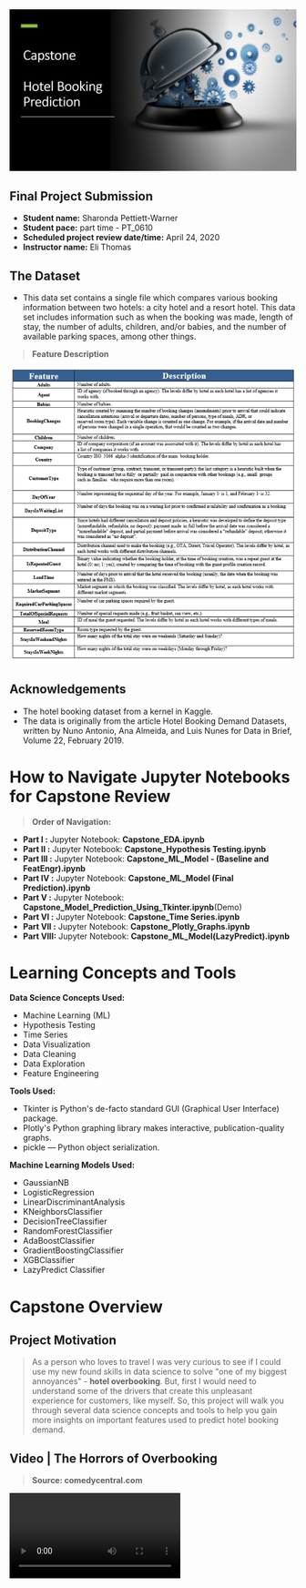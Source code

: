 
<IMG SRC="TOC_Image_Heading.png" ALT="Capstone Project">

## Final Project Submission

* __Student name:__ Sharonda Pettiett-Warner
* __Student pace:__ part time - PT_0610
* __Scheduled project review date/time:__ April 24, 2020
* __Instructor name:__ Eli Thomas

## The Dataset

- This data set contains a single file which compares various booking information between two hotels: a city hotel and a resort hotel.  This data set includes information such as when the booking was made, length of stay, the number of adults, children, and/or babies, and the number of available parking spaces, among other things.

> __Feature Description__

<IMG SRC="TOC_Image_FeatDesc.png" ALT="Feature Description">

## Acknowledgements

- The hotel booking dataset from a kernel in Kaggle.
- The data is originally from the article Hotel Booking Demand Datasets, written by Nuno Antonio, Ana Almeida, and Luis Nunes for Data in Brief, Volume 22, February 2019.


# How to Navigate Jupyter Notebooks for Capstone Review

> __Order of Navigation:__
- __Part I   :__ Jupyter Notebook: __Capstone_EDA.ipynb__
- __Part II  :__ Jupyter Notebook: __Capstone_Hypothesis Testing.ipynb__
- __Part III :__ Jupyter Notebook: __Capstone_ML_Model - (Baseline and FeatEngr).ipynb__
- __Part IV  :__ Jupyter Notebook: __Capstone_ML_Model (Final Prediction).ipynb__
- __Part V   :__ Jupyter Notebook: __Capstone_Model_Prediction_Using_Tkinter.ipynb__(Demo)
- __Part VI  :__ Jupyter Notebook: __Capstone_Time Series.ipynb__
- __Part VII :__ Jupyter Notebook: __Capstone_Plotly_Graphs.ipynb__
- __Part VIII:__ Jupyter Notebook: __Capstone_ML_Model(LazyPredict).ipynb__

# Learning Concepts and Tools

__Data Science Concepts Used:__
- Machine Learning (ML)
- Hypothesis Testing
- Time Series
- Data Visualization
- Data Cleaning
- Data Exploration
- Feature Engineering

__Tools Used:__
- Tkinter is Python's de-facto standard GUI (Graphical User Interface) package.
- Plotly's Python graphing library makes interactive, publication-quality graphs.
- pickle — Python object serialization.

__Machine Learning Models Used:__
- GaussianNB
- LogisticRegression 
- LinearDiscriminantAnalysis
- KNeighborsClassifier
- DecisionTreeClassifier
- RandomForestClassifier
- AdaBoostClassifier
- GradientBoostingClassifier
- XGBClassifier
- LazyPredict Classifier

# Capstone Overview

## Project Motivation
> As a person who loves to travel I was very curious to see if I could use my new found skills in data science to solve "one of my biggest annoyances" - __hotel overbooking__.  But, first I would need to understand some of the drivers that create this unpleasant experience for customers, like myself. So, this project will walk you through several data science concepts and tools to help you gain more insights on important features used to predict hotel booking demand.

## Video | The Horrors of Overbooking
> __Source: comedycentral.com__

<video autoplay loop controls src="./giphy.mp4" />

## Problem Statement
- Reservations for resorts and hotels in __Lisbon, Portugal__ are experiencing __37%__ cancellations.

<IMG SRC="./PPT_IMG/target_distribution_percnt.png" ALT="Target Percent">

## Business Value
> Equipped with more insightful information about __where, when, and why__ these cancellations are happening, a hotel’s revenue manager can make better informed decisions and improve overbooking strategies and cancellation policies.

__Questions to answer from the data:__

- Where do the guests come from?
- How much do guests pay for a room per night?
- Which are the most busy month?
- Bookings by market segment
- How many bookings were canceled?
- Which month have the highest number of cancelations?
- Which hotel has more cancelations?
- Any difference in lead time?
- Any difference in market segments?
- How about distribution channels?
- How about Month, Day, and Week Number?

<IMG SRC="./PPT_IMG/TOC_Image_PRT-1.png" ALT="TOC_Image_PRT">

## Hypothesis Testing

Hypothesis testing is a strong and very important statistical tool that enable us to test conventional knowledge using sample data. Most parametric testing assume normality, but thanks to the central limit theorem, it is possible to bypass this assumption with large enough samples. Moreover, a variation of the two sample t-test called __Welch’s t-test__ enables us to compare two sample means with unequal variances, which are the tests used to perform this study.

> This test was performed to answer the following question:
- __Does booking far in advance increases the probability of cancellation?__ 

__Lead time__ is a feature in the dataset that significantly contributes to canceled reservations. Booking a reservation 7 days or more in advance increases the probability for a canceled reservation. 

__Cancellation Percentage:__ 0-6 days = 2.5 % more than 30 days  85%.

## Machine Learning Modeling
To tackle the uncertainty arising from booking cancellations, we reviewed the data from booking information for a city hotel and a resort hotel which included information such as,  when the booking was made; length of stay; the number of adults children, and/or babies and the number of available parking spaces, among other things.  Then, I used machine learning algorithms to develop booking cancellation prediction models for the hotels. 

<IMG SRC="./PPT_IMG/TOC_Image_MLModels.png" ALT="TOC_Image_MLModels">

> __Best Model__ 

__Random Forest Classification__ have the “highest” scoring metrics:

- __Test Accuracy Score: 0.877677  |   Train Accuracy Score: 0.939452__
- __Accuracy Score:__ 0.8776766335158249   
- __Precision Score:__ 0.8693262411347518  
- __roc_auc_score:__ 0.8656552631067826 

> __Most Predictive Features__

From our analysis, we concluded that the most useful features for prediction were the following features (Top 15):

- lead_time                        0.116716
- deposit_type_Non Refund          0.108665
- country_PRT                      0.080293
- adr                              0.078294
- total_of_special_requests        0.069174
- arrival_date_day_of_month        0.056989
- agent                            0.051549
- arrival_date_week_number         0.048732
- stays_in_week_nights             0.037315
- previous_cancellations           0.030105
- stays_in_weekend_nights          0.025514
- arrival_date_year                0.024081
- required_car_parking_spaces      0.020868
- market_segment_Online TA         0.020407
- customer_type_Transient          0.019232

## Demonstration - Model Prediction (GUI)
To simulate a real production environment using of the models Random Forest Classifier, I built a Graphical User Interface (GUI) using Python - Tkinker to capture user input related to hotel booking key features to perform a prediction as either Booked or Canceled along with the prediction probability. Having an application, such as this, could help to enable hoteliers to decrease the number of cancellations, thus, increasing confidence in demand-management decisions. 


<IMG SRC="./PPT_IMG/TOC_Image_GUI.png" ALT="TOC_Image_GUI">

## Time Series
> Another key component, was to improvement the forecast accuracy. So, a time series model was built to help predict number of cancellations in the future.

__SARIMAX(2,2,1)x(1, 1, 0, 52)__ yields the "lowest" __AIC value of 422.779__. Therefore, we considered this to be optimal option out of all the models we have considered and the "p-values" __(P>|z|) 0.000 < .05__.

__Real vs Predicted values along with confidence interval__

<IMG SRC="./PPT_IMG/TOC_Image_TimeSeries-1.png" ALT="TOC_Image_TimeSeries-1">

__Model Evaluation Scores__
- Mean squared error: 211.47669613545847
- Mean absolute error: 11.843198228847259
- RMSE: 14.542238346810937

__Performing Predictons in the future__

<IMG SRC="./PPT_IMG/TOC_Image_TimeSeries-2.png" ALT="TOC_Image_TimeSeries-2">

- RMSE value ≥0.5 reflects the poor ability of the model to accurately predict the data, in this case RMSE: 14.54 from One-step Ahead Forecasting.
- This time series has low-volume count data (less than 3 years of data); having MORE data could greatly improve the forecasting.

# Capstone Conclusions

> By exposing cancellation drivers, machine learning models can help hoteliers to better understand booking cancellation patterns and enable the adjustment of a hotel’s cancellation policies and overbooking tactics according to the characteristics of its bookings.
Moreover, this work shows that if hotel managers had access to an application (GUI) then they could act on bookings with high cancellation probability and contain the associated revenue losses.  Leading to other benefits, such as, improve overbooking/cancellation policies, and have more assertive pricing and staffing allocation strategies.

<IMG SRC="./TOC_Image_Thankyou.png" ALT="TOC_Image_Thankyou">
